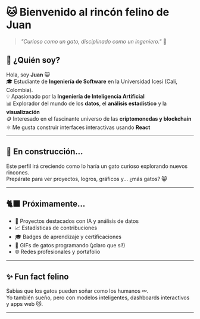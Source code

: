 # 🐱 Bienvenido al rincón felino de Juan

> *"Curioso como un gato, disciplinado como un ingeniero."* 🧠

## 👋 ¿Quién soy?

Hola, soy **Juan** 😺  
🎓 Estudiante de **Ingeniería de Software** en la Universidad Icesi (Cali, Colombia).  
💡 Apasionado por la **Ingeniería de Inteligencia Artificial**  
📊 Explorador del mundo de los **datos**, el **análisis estadístico** y la **visualización**  
🪙 Interesado en el fascinante universo de las **criptomonedas y blockchain**  
⚛️ Me gusta construir interfaces interactivas usando **React**  

---

## 🐾 En construcción...

Este perfil irá creciendo como lo haría un gato curioso explorando nuevos rincones.  
Prepárate para ver proyectos, logros, gráficos y... ¿más gatos? 😸  

---

## 🐈‍⬛ Próximamente...

- 🧪 Proyectos destacados con IA y análisis de datos
- 📈 Estadísticas de contribuciones
- 🎓 Badges de aprendizaje y certificaciones
- 🧵 GIFs de gatos programando (¡claro que sí!)
- 🌐 Redes profesionales y portafolio

---

## ✨ Fun fact felino

Sabías que los gatos pueden soñar como los humanos 💤.  
Yo también sueño, pero con modelos inteligentes, dashboards interactivos y apps web 😼.

---

